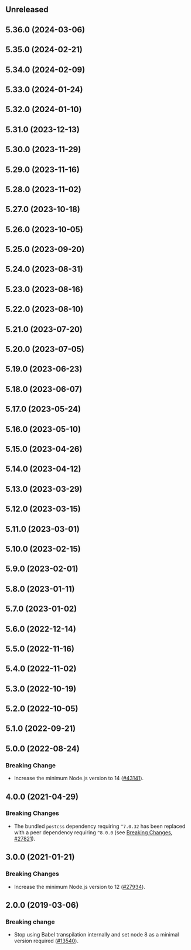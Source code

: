 <!-- Learn how to maintain this file at https://github.com/WordPress/gutenberg/tree/HEAD/packages#maintaining-changelogs. -->

## Unreleased

## 5.36.0 (2024-03-06)

## 5.35.0 (2024-02-21)

## 5.34.0 (2024-02-09)

## 5.33.0 (2024-01-24)

## 5.32.0 (2024-01-10)

## 5.31.0 (2023-12-13)

## 5.30.0 (2023-11-29)

## 5.29.0 (2023-11-16)

## 5.28.0 (2023-11-02)

## 5.27.0 (2023-10-18)

## 5.26.0 (2023-10-05)

## 5.25.0 (2023-09-20)

## 5.24.0 (2023-08-31)

## 5.23.0 (2023-08-16)

## 5.22.0 (2023-08-10)

## 5.21.0 (2023-07-20)

## 5.20.0 (2023-07-05)

## 5.19.0 (2023-06-23)

## 5.18.0 (2023-06-07)

## 5.17.0 (2023-05-24)

## 5.16.0 (2023-05-10)

## 5.15.0 (2023-04-26)

## 5.14.0 (2023-04-12)

## 5.13.0 (2023-03-29)

## 5.12.0 (2023-03-15)

## 5.11.0 (2023-03-01)

## 5.10.0 (2023-02-15)

## 5.9.0 (2023-02-01)

## 5.8.0 (2023-01-11)

## 5.7.0 (2023-01-02)

## 5.6.0 (2022-12-14)

## 5.5.0 (2022-11-16)

## 5.4.0 (2022-11-02)

## 5.3.0 (2022-10-19)

## 5.2.0 (2022-10-05)

## 5.1.0 (2022-09-21)

## 5.0.0 (2022-08-24)

### Breaking Change

-   Increase the minimum Node.js version to 14 ([#43141](https://github.com/WordPress/gutenberg/pull/43141)).

## 4.0.0 (2021-04-29)

### Breaking Changes

-   The bundled `postcss` dependency requiring `^7.0.32` has been replaced with a peer dependency requiring `^8.0.0` (see [Breaking Changes](https://github.com/postcss/postcss/releases/tag/8.0.0), [#27821](https://github.com/WordPress/gutenberg/pull/27821)).

## 3.0.0 (2021-01-21)

### Breaking Changes

-   Increase the minimum Node.js version to 12 ([#27934](https://github.com/WordPress/gutenberg/pull/27934)).

## 2.0.0 (2019-03-06)

### Breaking change

-   Stop using Babel transpilation internally and set node 8 as a minimal version required ([#13540](https://github.com/WordPress/gutenberg/pull/13540)).

